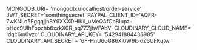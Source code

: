 MONGODB_URI= 'mongodb://localhost/order-service'
JWT_SECRET='somthingsecret'
PAYPAL_CLIENT_ID='AQFR-7wKNLo5EgqqjjnBY9XXXDHlKil_uMeQAfCpBIupz-oHoc9UlhFopzhb6xzkX0R_sq7ZZjhVFAbV'
CLOUDINARY_CLOUD_NAME= 'dqc6m0yzc'
CLOUDINARY_API_KEY= '542941884436985'
CLOUDINARY_API_SECRET= '6F-HnU6oG86Xl0W9k-dZ6UFKqtw '
